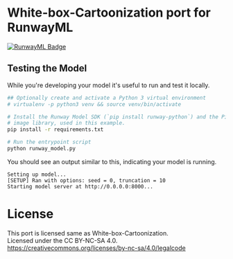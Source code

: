 # White-box-Cartoonization port for RunwayML

[![RunwayML Badge](https://open-app.runwayml.com/gh-badge.svg)](https://open-app.runwayml.com/)


## Testing the Model

While you're developing your model it's useful to run and test it locally.

```bash
## Optionally create and activate a Python 3 virtual environment
# virtualenv -p python3 venv && source venv/bin/activate

# Install the Runway Model SDK (`pip install runway-python`) and the Pillow
# image library, used in this example.
pip install -r requirements.txt

# Run the entrypoint script
python runway_model.py
```

You should see an output similar to this, indicating your model is running.

```
Setting up model...
[SETUP] Ran with options: seed = 0, truncation = 10
Starting model server at http://0.0.0.0:8000...
```

# License

This port is licensed same as White-box-Cartoonization.  
Licensed under the CC BY-NC-SA 4.0.  
https://creativecommons.org/licenses/by-nc-sa/4.0/legalcode
